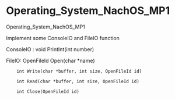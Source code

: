 # Operating_System_NachOS_MP1
Operating_System_NachOS_MP1

Implement some ConsoleIO and FileIO function

ConsoleIO : void PrintInt(int number)

FileIO: OpenFileId Open(char *name)

        int Write(char *buffer, int size, OpenFileId id)
        
        int Read(char *buffer, int size, OpenFileId id)
        
        int Close(OpenFileId id)
